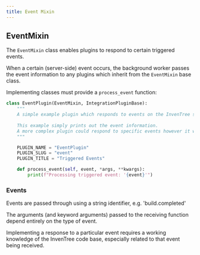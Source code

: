 ```yaml
---
title: Event Mixin
---
```


## EventMixin

The `EventMixin` class enables plugins to respond to certain triggered events.

When a certain (server-side) event occurs, the background worker passes the event information to any plugins which inherit from the `EventMixin` base class.

Implementing classes must provide a `process_event` function:

```python
class EventPlugin(EventMixin, IntegrationPluginBase):
    """
    A simple example plugin which responds to events on the InvenTree server.
    
    This example simply prints out the event information. 
    A more complex plugin could respond to specific events however it wanted.
    """    

    PLUGIN_NAME = "EventPlugin"
    PLUGIN_SLUG = "event"
    PLUGIN_TITLE = "Triggered Events"

    def process_event(self, event, *args, **kwargs):
        print(f"Processing triggered event: '{event}'")
```

### Events

Events are passed through using a string identifier, e.g. 'build.completed'

The arguments (and keyword arguments) passed to the receiving function depend entirely on the type of event.

Implementing a response to a particular event requires a working knowledge of the InvenTree code base, especially related to that event being received.
